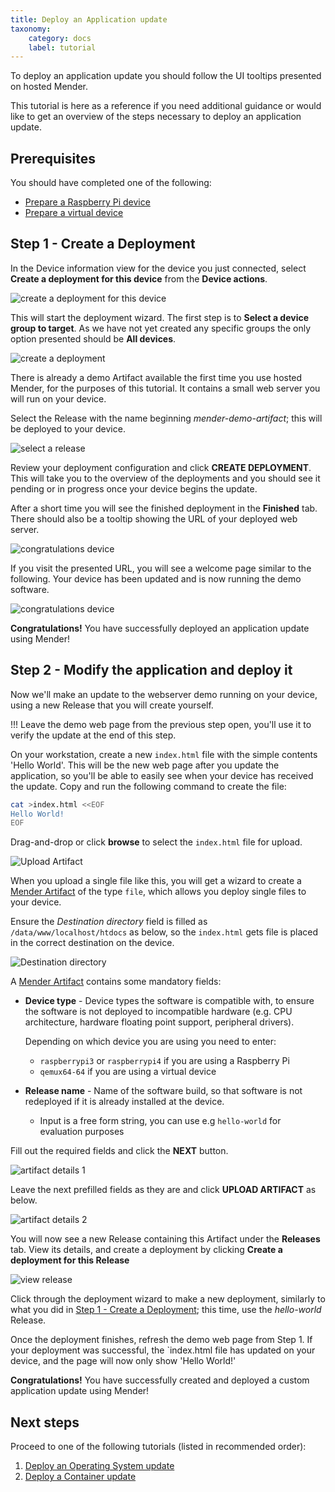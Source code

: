 ```yaml
---
title: Deploy an Application update
taxonomy:
    category: docs
    label: tutorial
---
```


To deploy an application update you should follow the UI tooltips presented on
hosted Mender.

This tutorial is here as a reference if you need additional guidance or
would like to get an overview of the steps necessary to deploy an application
update.

## Prerequisites

You should have completed one of the following:

* [Prepare a Raspberry Pi device](../01.Preparation/01.Prepare-a-Raspberry-Pi-device/docs.md)
* [Prepare a virtual device](../01.Preparation/02.Prepare-a-virtual-device/docs.md)

## Step 1 - Create a Deployment


In the Device information view for the device you just connected, select **Create a deployment for this device** from the **Device actions**.

![create a deployment for this device](device_actions_create.png)

This will start the deployment wizard. The first step is to **Select a device group
to target**. As we have not yet created any specific groups the only
option presented should be **All devices**.

![create a deployment](create_deployment_group.png)

There is already a demo Artifact available the first time you
use hosted Mender, for the purposes of this tutorial. It contains a small web server you will run on your device. 

Select the Release with the name beginning *mender-demo-artifact*; this will be deployed to your device.

![select a release](create_deployment_release.png)

Review your deployment configuration and click **CREATE DEPLOYMENT**.
This will take you to the overview of the deployments and you should see it
pending or in progress once your device begins the update.

After a short time you will see the finished deployment in the
**Finished** tab. There should also be a tooltip showing the URL of your deployed web
server.

![congratulations device](completed_first_deployment.png)

If you visit the presented URL, you will see a welcome page similar to the following. Your device has been updated and is now running the demo software.

![congratulations device](congratulations_webpage.png)

**Congratulations!** You have successfully deployed an application update
using Mender!


## Step 2 - Modify the application and deploy it


Now we'll make an update to the webserver demo running on your device, using a new Release that you will create yourself.

!!! Leave the demo web page from the previous step open, you'll use it to verify the update at the end of this step.

On your workstation, create a new `index.html` file with the simple contents 'Hello World'. This will be the new web page after you update the application, so you'll be able to easily see when your device has received the update. Copy and run the following command to create the file:

```bash
cat >index.html <<EOF
Hello World!
EOF
```

Drag-and-drop or click **browse** to select the `index.html` file for upload.

![Upload Artifact](upload_artifact.png)

When you upload a single file like this, you will get a wizard to
create a [Mender Artifact](../../02.Overview/03.Artifact/docs.md)
of the type `file`, which allows you deploy single files to your device. 

Ensure the *Destination directory* field is filled as `/data/www/localhost/htdocs` as below, so the `index.html` gets file is placed in the correct destination on the device.

![Destination directory](destination_directory.png)

A [Mender Artifact](../../02.Overview/03.Artifact/docs.md) contains some mandatory fields:

- **Device type** - Device types the software is compatible with, to ensure the
  software is not deployed to incompatible hardware (e.g. CPU architecture,
  hardware floating point support, peripheral drivers).

  Depending on which device you are using you need to enter:
    - `raspberrypi3` or `raspberrypi4` if you are using a Raspberry Pi
    - `qemux64-64` if you are using a virtual device

- **Release name** - Name of the software build, so that software is not
  redeployed if it is already installed at the device.
  - Input is a free form string, you can use e.g `hello-world` for evaluation
    purposes

Fill out the required fields and click the **NEXT** button.

![artifact details 1](artifact_details_1.png)

Leave the next prefilled fields as they are and click **UPLOAD ARTIFACT** as below.

![artifact details 2](artifact_details_2.png)

You will now see a new Release containing this Artifact under the **Releases** tab. View its details, and create a deployment by clicking **Create a deployment for this Release** 

![view release](release_actions.png)

Click through the deployment wizard to make a new deployment, similarly to what you did in
[Step 1 - Create a Deployment](#step-1-create-a-deployment); this time, use the *hello-world* Release.

Once the deployment finishes, refresh the demo web page from Step 1. If your deployment was successful, the `index.html file has updated on your device, and the page will now only show 'Hello World!'

**Congratulations!** You have successfully created and deployed a custom application update
using Mender!

## Next steps

Proceed to one of the following tutorials (listed in recommended order):

1. [Deploy an Operating System update](../03.Deploy-an-operating-system-update/docs.md)
1. [Deploy a Container update](../04.Deploy-a-container-update/docs.md)
